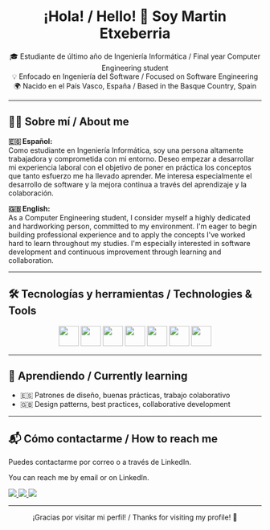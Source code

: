 <h1 align="center">¡Hola! / Hello! 👋 Soy Martin Etxeberria</h1>

<p align="center">
  🎓 Estudiante de último año de Ingeniería Informática / Final year Computer Engineering student <br>
  💡 Enfocado en Ingeniería del Software / Focused on Software Engineering <br>
  🌍 Nacido en el País Vasco, España / Based in the Basque Country, Spain
</p>

---

## 🧑‍💻 Sobre mí / About me

**🇪🇸 Español:**  
Como estudiante en Ingeniería Informática, soy una persona altamente trabajadora y comprometida con mi entorno. Deseo empezar a desarrollar mi experiencia laboral con el objetivo de poner en práctica los conceptos que tanto esfuerzo me ha llevado aprender. Me interesa especialmente el desarrollo de software y la mejora continua a través del aprendizaje y la colaboración.

**🇬🇧 English:**  
As a Computer Engineering student, I consider myself a highly dedicated and hardworking person, committed to my environment. I'm eager to begin building professional experience and to apply the concepts I've worked hard to learn throughout my studies. I'm especially interested in software development and continuous improvement through learning and collaboration.

---

## 🛠️ Tecnologías y herramientas / Technologies & Tools

<div align="center">
  <img src="https://cdn.jsdelivr.net/gh/devicons/devicon/icons/java/java-original.svg" width="40" height="40"/>
  <img src="https://cdn.jsdelivr.net/gh/devicons/devicon/icons/python/python-original.svg" width="40" height="40"/>
  <img src="https://cdn.jsdelivr.net/gh/devicons/devicon/icons/javascript/javascript-original.svg" width="40" height="40"/>
  <img src="https://cdn.jsdelivr.net/gh/devicons/devicon/icons/vuejs/vuejs-original.svg" width="40" height="40"/>
  <img src="https://cdn.jsdelivr.net/gh/devicons/devicon/icons/angularjs/angularjs-original.svg" width="40" height="40"/>
  <img src="https://cdn.jsdelivr.net/gh/devicons/devicon/icons/mysql/mysql-original.svg" width="40" height="40"/>
  <img src="https://cdn.jsdelivr.net/gh/devicons/devicon/icons/git/git-original.svg" width="40" height="40"/>
</div>

---


## 🌱 Aprendiendo / Currently learning

- 🇪🇸 Patrones de diseño, buenas prácticas, trabajo colaborativo  
- 🇬🇧 Design patterns, best practices, collaborative development

---

## 📬 Cómo contactarme / How to reach me

Puedes contactarme por correo o a través de LinkedIn.

You can reach me by email or on LinkedIn.

<p align="left">
  <a href="https://www.linkedin.com/in/martin-etxeberria-zubeldia/" target="_blank">
    <img src="https://img.shields.io/badge/LinkedIn-blue?logo=linkedin&style=for-the-badge" />
  </a>
  <a href="mailto:martinetxeberriazubeldia@gmail.com" target="_blank">
    <img src="https://img.shields.io/badge/Gmail-personal-red?logo=gmail&style=for-the-badge" />
  </a>
  <a href="mailto:metxeberria045@ikasle.ehu.eus" target="_blank">
    <img src="https://img.shields.io/badge/EHU%20Outlook-estudiante-blue?logo=microsoftoutlook&style=for-the-badge" />
  </a>
</p>


---

<p align="center">
  ¡Gracias por visitar mi perfil! / Thanks for visiting my profile! 🙌
</p>

